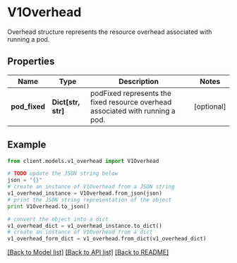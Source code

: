 # V1Overhead

Overhead structure represents the resource overhead associated with running a pod.

## Properties
Name | Type | Description | Notes
------------ | ------------- | ------------- | -------------
**pod_fixed** | **Dict[str, str]** | podFixed represents the fixed resource overhead associated with running a pod. | [optional] 

## Example

```python
from client.models.v1_overhead import V1Overhead

# TODO update the JSON string below
json = "{}"
# create an instance of V1Overhead from a JSON string
v1_overhead_instance = V1Overhead.from_json(json)
# print the JSON string representation of the object
print V1Overhead.to_json()

# convert the object into a dict
v1_overhead_dict = v1_overhead_instance.to_dict()
# create an instance of V1Overhead from a dict
v1_overhead_form_dict = v1_overhead.from_dict(v1_overhead_dict)
```
[[Back to Model list]](../README.md#documentation-for-models) [[Back to API list]](../README.md#documentation-for-api-endpoints) [[Back to README]](../README.md)


